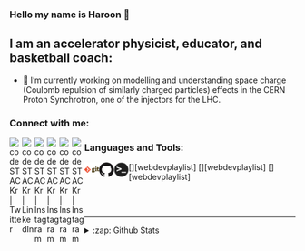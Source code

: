 ### Hello my name is Haroon 👋

## I am an accelerator physicist, educator, and basketball coach:
- 🔭 I’m currently working on modelling and understanding space charge (Coulomb repulsion of similarly charged particles) effects in the CERN Proton Synchrotron, one of the injectors for the LHC.

### Connect with me:
[<img align="left" alt="codeSTACKr | Twitter" width="22px" src="https://cdn.jsdelivr.net/npm/simple-icons@v3/icons/twitter.svg" />][twitter]
[<img align="left" alt="codeSTACKr | LinkedIn" width="22px" src="https://cdn.jsdelivr.net/npm/simple-icons@v3/icons/linkedin.svg" />][linkedin]
[<img align="left" alt="codeSTACKr | Instagram" width="22px" src="https://cdn.jsdelivr.net/npm/simple-icons@v3/icons/instagram.svg" />][instagram1]
[<img align="left" alt="codeSTACKr | Instagram" width="22px" src="https://cdn.jsdelivr.net/npm/simple-icons@v3/icons/instagram.svg" />][instagram2]
[<img align="left" alt="codeSTACKr | Instagram" width="22px" src="https://cdn.jsdelivr.net/npm/simple-icons@v3/icons/researchgate.svg" />][researchgate]
[<img align="left" alt="codeSTACKr | Instagram" width="22px" src="https://cdn.jsdelivr.net/npm/simple-icons@v3/icons/academia.svg" />][academia]


### Languages and Tools:
[<img align="left" alt="Git" width="26px" src="https://raw.githubusercontent.com/github/explore/80688e429a7d4ef2fca1e82350fe8e3517d3494d/topics/git/git.png" />][webdevplaylist]
[<img align="left" alt="GitHub" width="26px" src="https://raw.githubusercontent.com/github/explore/78df643247d429f6cc873026c0622819ad797942/topics/github/github.png" />][webdevplaylist]
[<img align="left" alt="Terminal" width="26px" src="https://raw.githubusercontent.com/github/explore/80688e429a7d4ef2fca1e82350fe8e3517d3494d/topics/terminal/terminal.png" />][webdevplaylist]

<br />
<br />

---
<details>
  <summary>:zap: Github Stats</summary>
  
  <img align="left" alt="codeSTACKr's Github Stats" src="https://github-readme-stats.haroonrafique.vercel.app/api?username=haroonrafique&show_icons=true&hide_border=true" />

</details>

[twitter]: https://twitter.com/coachrafique
[instagram1]: https://instagram.com/haroonrafique89
[instagram2]: https://instagram.com/doctor_double_doge
[linkedin]: https://www.linkedin.com/in/haroonrafique/
[researchgate]: https://www.researchgate.net/profile/Haroon_Rafique
[academia]: https://cern.academia.edu/HaroonRafique
